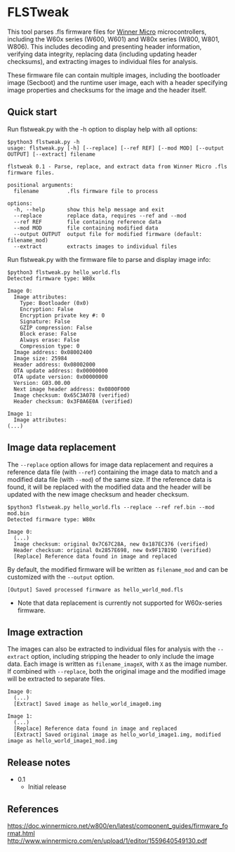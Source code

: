 # FLSTweak
This tool parses .fls firmware files for [Winner Micro](http://www.winnermicro.com/en/) microcontrollers, including the W60x series (W600, W601) and W80x series (W800, W801, W806). This includes decoding and presenting header information, verifying data integrity, replacing data (including updating header checksums), and extracting images to individual files for analysis.

These firmware file can contain multiple images, including the bootloader image (Secboot) and the runtime user image, each with a header specifying image properties and checksums for the image and the header itself.

## Quick start
Run flstweak.py with the -h option to display help with all options:
```
$python3 flstweak.py -h
usage: flstweak.py [-h] [--replace] [--ref REF] [--mod MOD] [--output OUTPUT] [--extract] filename

flstweak 0.1 - Parse, replace, and extract data from Winner Micro .fls firmware files.

positional arguments:
  filename         .fls firmware file to process

options:
  -h, --help       show this help message and exit
  --replace        replace data, requires --ref and --mod
  --ref REF        file containing reference data
  --mod MOD        file containing modified data
  --output OUTPUT  output file for modified firmware (default: filename_mod)
  --extract        extracts images to individual files

```
Run flstweak.py with the firmware file to parse and display image info:
```
$python3 flstweak.py hello_world.fls
Detected firmware type: W80x

Image 0:
  Image attributes:
    Type: Bootloader (0x0)
    Encryption: False
    Encryption private key #: 0
    Signature: False
    GZIP compression: False
    Block erase: False
    Always erase: False
    Compression type: 0
  Image address: 0x08002400
  Image size: 25984
  Header address: 0x08002000
  OTA update address: 0x00000000
  OTA update version: 0x00000000
  Version: G03.00.00
  Next image header address: 0x0800F000
  Image checksum: 0x65C3A078 (verified)
  Header checksum: 0x3F0A6E0A (verified)

Image 1:
  Image attributes:
(...)
```

## Image data replacement
The `--replace` option allows for image data replacement and requires a reference data file (with `--ref`) containing the image data to match and a modified data file (with `--mod`) of the same size. If the reference data is found, it will be replaced with the modified data and the header will be updated with the new image checksum and header checksum.
```
$python3 flstweak.py hello_world.fls --replace --ref ref.bin --mod mod.bin
Detected firmware type: W80x

Image 0:
  (...)
  Image checksum: original 0x7C67C28A, new 0x187EC376 (verified)
  Header checksum: original 0x2857E698, new 0x9F17B19D (verified)
  [Replace] Reference data found in image and replaced
```

By default, the modified firmware will be written as `filename_mod` and can be customized with the `--output` option.
```
[Output] Saved processed firmware as hello_world_mod.fls
```

* Note that data replacement is currently not supported for W60x-series firmware.

## Image extraction
The images can also be extracted to individual files for analysis with the `--extract` option, including stripping the header to only include the image data. Each image is written as `filename_imageX`, with `X` as the image number. If combined with `--replace`, both the original image and the modified image will be extracted to separate files.
```
Image 0:
  (...)
  [Extract] Saved image as hello_world_image0.img

Image 1:
  (...)
  [Replace] Reference data found in image and replaced
  [Extract] Saved original image as hello_world_image1.img, modified image as hello_world_image1_mod.img
```

## Release notes
* 0.1
  - Initial release

## References
https://doc.winnermicro.net/w800/en/latest/component_guides/firmware_format.html
http://www.winnermicro.com/en/upload/1/editor/1559640549130.pdf